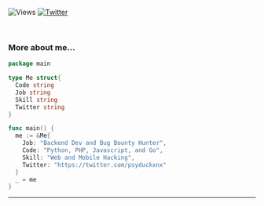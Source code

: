 

![Views](https://komarev.com/ghpvc/?username=dinarsanjaya)
[![Twitter](https://img.shields.io/twitter/follow/verry__d)](https://twitter.com/psyduckxnx)

<br>

### More about me...

```go
package main

type Me struct{
  Code string
  Job string
  Skill string
  Twitter string
}

func main() {
  me := &Me{
    Job: "Backend Dev and Bug Bounty Hunter",
    Code: "Python, PHP, Javascript, and Go",
    Skill: "Web and Mobile Hacking",
    Twitter: "https://twitter.com/psyduckxnx"
  }
  _ = me
}
```
---
